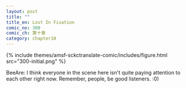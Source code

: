 ```yaml
---
layout: post
title: ""
title_en: Lost In Fixation
comic_no: 300
comic_ch: 第十章
category: chapter10
---
```

{% include themes/amsf-sckctranslate-comic/includes/figure.html src="300-initial.png" %}

BeeAre: I think everyone in the scene here isn't quite paying attention to each other right now. Remember, people, be good listeners. :0)
